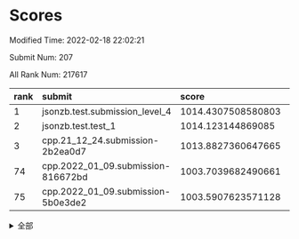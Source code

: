 # Scores

Modified Time: 2022-02-18 22:02:21

Submit Num: 207

All Rank Num: 217617

| rank |               submit               |       score        |       sigma        | pk_num |
| :--- | :--------------------------------- | :----------------- | :----------------- | :----- |
| 1    | jsonzb.test.submission_level_4     | 1014.4307508580803 | 0.8206422632487083 | 4209   |
| 2    | jsonzb.test.test_1                 | 1014.123144869085  | 0.8249227047763946 | 4200   |
| 3    | cpp.21_12_24.submission-2b2ea0d7   | 1013.8827360647665 | 0.8154107747937226 | 4204   |
| 74   | cpp.2022_01_09.submission-816672bd | 1003.7039682490661 | 0.7152174909736608 | 4204   |
| 75   | cpp.2022_01_09.submission-5b0e3de2 | 1003.5907623571128 | 0.7105325187674794 | 4212   |


<details>
<summary>全部</summary>

| rank |                 submit                 |       score        |       sigma        | pk_num |
| :--- | :------------------------------------- | :----------------- | :----------------- | :----- |
| 1    | jsonzb.test.submission_level_4         | 1014.4307508580803 | 0.8206422632487083 | 4209   |
| 2    | jsonzb.test.test_1                     | 1014.123144869085  | 0.8249227047763946 | 4200   |
| 3    | cpp.21_12_24.submission-2b2ea0d7       | 1013.8827360647665 | 0.8154107747937226 | 4204   |
| 4    | gobigger.level_3.submission_level_3_25 | 1012.1497515104425 | 0.7821827432506503 | 4204   |
| 5    | gobigger.level_3.submission_level_3_8  | 1011.81622146862   | 0.7878386459263853 | 4217   |
| 6    | gobigger.level_3.submission_level_3_6  | 1011.6948303223618 | 0.7787414571756501 | 4202   |
| 7    | gobigger.level_3.submission_level_3_7  | 1011.6409470796324 | 0.7805740779662226 | 4200   |
| 8    | gobigger.level_3.submission_level_3_13 | 1011.6177957039084 | 0.7949429618506589 | 4203   |
| 9    | gobigger.level_3.submission_level_3_28 | 1011.3235477708096 | 0.7935826484340143 | 4204   |
| 10   | gobigger.level_3.submission_level_3_0  | 1011.00655928205   | 0.7517923184498193 | 4211   |
| 11   | gobigger.level_3.submission_level_3_11 | 1010.815107890533  | 0.7697662671337794 | 4200   |
| 12   | gobigger.level_3.submission_level_3_1  | 1010.6923042640102 | 0.7765936343906523 | 4204   |
| 13   | gobigger.level_3.submission_level_3_16 | 1010.6813171844506 | 0.7741618327531244 | 4204   |
| 14   | gobigger.level_3.submission_level_3_33 | 1010.666820885784  | 0.7634380596247323 | 4204   |
| 15   | gobigger.level_3.submission_level_3_32 | 1010.6543179445741 | 0.7695040284923584 | 4205   |
| 16   | gobigger.level_3.submission_level_3_20 | 1010.5586746940664 | 0.7599606292741228 | 4200   |
| 17   | gobigger.level_3.submission_level_3_2  | 1010.5127813915891 | 0.7522607685853341 | 4204   |
| 18   | gobigger.level_3.submission_level_3_41 | 1010.4842134583931 | 0.7802568245714322 | 4206   |
| 19   | gobigger.level_3.submission_level_3_34 | 1010.4406031670065 | 0.7612518153926029 | 4206   |
| 20   | gobigger.level_3.submission_level_3_22 | 1010.4384545247909 | 0.7501253492825892 | 4205   |
| 21   | gobigger.level_3.submission_level_3_49 | 1010.4185711979303 | 0.7698332640545431 | 4205   |
| 22   | gobigger.level_3.submission_level_3_21 | 1010.4018916970451 | 0.7671739874935997 | 4202   |
| 23   | gobigger.level_3.submission_level_3_27 | 1010.3746780842891 | 0.7746332184999983 | 4200   |
| 24   | gobigger.level_3.submission_level_3_47 | 1010.3236121978729 | 0.7769304841350194 | 4210   |
| 25   | gobigger.level_3.submission_level_3_4  | 1010.2777039350946 | 0.7651350162351037 | 4207   |
| 26   | gobigger.level_3.submission_level_3_39 | 1010.2669873799733 | 0.7552404662105991 | 4207   |
| 27   | gobigger.level_3.submission_level_3_38 | 1010.2628238465054 | 0.7847697728949882 | 4204   |
| 28   | gobigger.level_3.submission_level_3_19 | 1010.189373357966  | 0.7606837070825214 | 4204   |
| 29   | gobigger.level_3.submission_level_3_29 | 1010.1051895887009 | 0.7597879058981758 | 4210   |
| 30   | gobigger.level_3.submission_level_3_15 | 1010.0846856757646 | 0.7833513958688537 | 4205   |
| 31   | gobigger.level_3.submission_level_3_10 | 1010.0511758748273 | 0.765059899936291  | 4205   |
| 32   | gobigger.level_3.submission_level_3_30 | 1010.0359857289262 | 0.7686053993759235 | 4203   |
| 33   | gobigger.level_3.submission_level_3_5  | 1009.9659590659166 | 0.7521283499012337 | 4203   |
| 34   | gobigger.level_3.submission_level_3_43 | 1009.9448897955734 | 0.7709976842227888 | 4208   |
| 35   | gobigger.level_3.submission_level_3_48 | 1009.8944092582989 | 0.7648131135515631 | 4204   |
| 36   | gobigger.level_3.submission_level_3_37 | 1009.8778004449504 | 0.7406435140700341 | 4207   |
| 37   | gobigger.level_3.submission_level_3_24 | 1009.8541837032122 | 0.748288699649052  | 4203   |
| 38   | gobigger.level_3.submission_level_3_36 | 1009.8420413636126 | 0.750665564741401  | 4202   |
| 39   | gobigger.level_3.submission_level_3_26 | 1009.6737152906508 | 0.761832582047605  | 4203   |
| 40   | gobigger.level_3.submission_level_3_18 | 1009.6255660223502 | 0.7462605122456614 | 4207   |
| 41   | gobigger.level_3.submission_level_3_31 | 1009.594043819202  | 0.7625773265522426 | 4203   |
| 42   | gobigger.level_3.submission_level_3_12 | 1009.5506582984258 | 0.7595280393595363 | 4206   |
| 43   | gobigger.level_3.submission_level_3_9  | 1009.3753930342253 | 0.7446512182044086 | 4209   |
| 44   | gobigger.level_3.submission_level_3_46 | 1009.3663483505262 | 0.7431294700041295 | 4201   |
| 45   | gobigger.level_3.submission_level_3_14 | 1009.3282402101655 | 0.7597720379410955 | 4201   |
| 46   | gobigger.level_3.submission_level_3_40 | 1009.2889333984737 | 0.7757321762418232 | 4206   |
| 47   | gobigger.level_3.submission_level_3_45 | 1009.2505668595535 | 0.7385969732392441 | 4206   |
| 48   | gobigger.level_3.submission_level_3_17 | 1009.131146482604  | 0.7509348310023998 | 4208   |
| 49   | gobigger.level_3.submission_level_3_35 | 1009.0845056918517 | 0.7711068337345257 | 4204   |
| 50   | gobigger.level_3.submission_level_3_42 | 1008.982605125622  | 0.7424529644592206 | 4201   |
| 51   | gobigger.level_3.submission_level_3_23 | 1008.8104694143095 | 0.7487119999390687 | 4198   |
| 52   | gobigger.level_3.submission_level_3_3  | 1008.7406244616714 | 0.7379844628047252 | 4204   |
| 53   | gobigger.level_3.submission_level_3_44 | 1007.7663621824138 | 0.7444293025334066 | 4205   |
| 54   | gobigger.level_1.submission_level_1_43 | 1004.8817647546919 | 0.7231884553052184 | 4203   |
| 55   | gobigger.level_1.submission_level_1_12 | 1004.8776984474307 | 0.734367790886982  | 4202   |
| 56   | gobigger.level_1.submission_level_1_29 | 1004.5952451396395 | 0.7133572298514486 | 4204   |
| 57   | gobigger.level_1.submission_level_1_20 | 1004.5937249593875 | 0.725863323154113  | 4206   |
| 58   | gobigger.level_1.submission_level_1_18 | 1004.456096184249  | 0.7089123204686268 | 4205   |
| 59   | gobigger.level_1.submission_level_1_22 | 1004.426367584075  | 0.7244635760315974 | 4203   |
| 60   | gobigger.level_1.submission_level_1_11 | 1004.4051562533066 | 0.733526548204361  | 4207   |
| 61   | gobigger.level_1.submission_level_1_38 | 1004.374114530616  | 0.7269805898419655 | 4203   |
| 62   | gobigger.level_1.submission_level_1_8  | 1004.328653401235  | 0.7180744871108014 | 4206   |
| 63   | gobigger.level_1.submission_level_1_35 | 1004.3015720187213 | 0.7289804648068086 | 4204   |
| 64   | gobigger.level_1.submission_level_1_34 | 1004.1389817035176 | 0.7022413937669023 | 4206   |
| 65   | gobigger.level_1.submission_level_1_14 | 1004.091229965385  | 0.7196421719747628 | 4204   |
| 66   | gobigger.level_1.submission_level_1_40 | 1004.0018668538097 | 0.7164475831916525 | 4206   |
| 67   | gobigger.level_1.submission_level_1_1  | 1003.9962481626552 | 0.7176162069108939 | 4203   |
| 68   | gobigger.level_1.submission_level_1_6  | 1003.9461544062582 | 0.721515099003401  | 4208   |
| 69   | gobigger.level_1.submission_level_1_31 | 1003.8810299896504 | 0.7214667577870622 | 4207   |
| 70   | gobigger.level_1.submission_level_1_46 | 1003.806747046586  | 0.7172219313932934 | 4205   |
| 71   | gobigger.level_1.submission_level_1_7  | 1003.7759531372764 | 0.7158595256732425 | 4212   |
| 72   | gobigger.level_1.submission_level_1_32 | 1003.7346906157127 | 0.7327919503090738 | 4204   |
| 73   | gobigger.level_1.submission_level_1_49 | 1003.7313102484577 | 0.7219837872069665 | 4200   |
| 74   | cpp.2022_01_09.submission-816672bd     | 1003.7039682490661 | 0.7152174909736608 | 4204   |
| 75   | cpp.2022_01_09.submission-5b0e3de2     | 1003.5907623571128 | 0.7105325187674794 | 4212   |
| 76   | gobigger.level_1.submission_level_1_17 | 1003.5837310543903 | 0.7186623514778623 | 4204   |
| 77   | gobigger.level_1.submission_level_1_16 | 1003.5686417493209 | 0.7125091564765259 | 4207   |
| 78   | gobigger.level_1.submission_level_1_10 | 1003.5267722914064 | 0.7214089353972762 | 4206   |
| 79   | gobigger.level_1.submission_level_1_36 | 1003.4985292691399 | 0.7156166376950452 | 4206   |
| 80   | gobigger.level_1.submission_level_1_13 | 1003.4880437780108 | 0.7106907750598297 | 4206   |
| 81   | gobigger.level_1.submission_level_1_27 | 1003.4838453451246 | 0.7250648052937267 | 4200   |
| 82   | gobigger.level_1.submission_level_1_9  | 1003.4168731573504 | 0.7138426447139499 | 4204   |
| 83   | gobigger.level_1.submission_level_1_21 | 1003.4102739892164 | 0.7221583279500282 | 4199   |
| 84   | gobigger.level_1.submission_level_1_3  | 1003.4051283606663 | 0.7071739582580965 | 4202   |
| 85   | gobigger.level_1.submission_level_1_39 | 1003.3753403837778 | 0.7222026320719999 | 4202   |
| 86   | gobigger.level_1.submission_level_1_4  | 1003.3247202105616 | 0.7225781769772522 | 4206   |
| 87   | gobigger.level_1.submission_level_1_30 | 1003.2696732369606 | 0.709641096266294  | 4211   |
| 88   | gobigger.level_1.submission_level_1_23 | 1003.1683158596795 | 0.706870147925442  | 4211   |
| 89   | gobigger.level_1.submission_level_1_44 | 1003.1532667226113 | 0.7151964620656555 | 4204   |
| 90   | gobigger.level_1.submission_level_1_24 | 1003.1331219013375 | 0.7083791596481929 | 4206   |
| 91   | gobigger.level_1.submission_level_1_33 | 1003.0029967234871 | 0.7307372448595925 | 4207   |
| 92   | gobigger.level_1.submission_level_1_25 | 1002.9282915260835 | 0.7094573785532985 | 4207   |
| 93   | gobigger.level_1.submission_level_1_42 | 1002.9228899249058 | 0.7221536658649124 | 4205   |
| 94   | gobigger.level_1.submission_level_1_37 | 1002.8270842355631 | 0.7235150710155772 | 4205   |
| 95   | gobigger.level_1.submission_level_1_48 | 1002.6867442659044 | 0.7199563081890161 | 4203   |
| 96   | gobigger.level_1.submission_level_1_15 | 1002.6806431395154 | 0.7226428483441428 | 4204   |
| 97   | gobigger.level_1.submission_level_1_26 | 1002.6795188749354 | 0.7059308367403271 | 4201   |
| 98   | gobigger.level_1.submission_level_1_5  | 1002.6224363746871 | 0.7287629799169671 | 4206   |
| 99   | gobigger.level_1.submission_level_1_47 | 1002.598116117257  | 0.7225779411288301 | 4205   |
| 100  | gobigger.level_1.submission_level_1_0  | 1002.5927617904962 | 0.7214664796167392 | 4203   |
| 101  | gobigger.level_1.submission_level_1_45 | 1002.3952678632536 | 0.7112657182566526 | 4206   |
| 102  | gobigger.level_1.submission_level_1_2  | 1002.3181106508825 | 0.7130635046487442 | 4199   |
| 103  | gobigger.level_1.submission_level_1_28 | 1002.311289839937  | 0.7118478682396043 | 4211   |
| 104  | gobigger.level_1.submission_level_1_41 | 1001.5681865572992 | 0.7149991571961434 | 4204   |
| 105  | gobigger.level_1.submission_level_1_19 | 1001.1653009956441 | 0.7055994680660526 | 4206   |
| 106  | gobigger.random.submission_random_14   | 996.6708929528004  | 0.704440665950459  | 4203   |
| 107  | gobigger.random.submission_random_30   | 996.6352949105662  | 0.7178141904770922 | 4206   |
| 108  | gobigger.random.submission_random_20   | 996.6116073198887  | 0.7072945019724143 | 4203   |
| 109  | gobigger.random.submission_random_35   | 996.5642015365823  | 0.6997884934411152 | 4211   |
| 110  | gobigger.random.submission_random_9    | 996.5022749564322  | 0.7240357602163415 | 4210   |
| 111  | gobigger.random.submission_random_18   | 996.3994700454659  | 0.7058418090558095 | 4207   |
| 112  | gobigger.random.submission_random_2    | 996.3408767681426  | 0.7078421631128619 | 4202   |
| 113  | gobigger.random.submission_random_37   | 996.3313015358682  | 0.702333757308569  | 4203   |
| 114  | gobigger.random.submission_random_48   | 996.3161365454247  | 0.7064590430933103 | 4204   |
| 115  | gobigger.random.submission_random_0    | 996.2893345640856  | 0.7048513747819043 | 4210   |
| 116  | gobigger.random.submission_random_1    | 996.2874957054158  | 0.7206633558883427 | 4206   |
| 117  | gobigger.random.submission_random_22   | 996.2633112331511  | 0.7067428372456762 | 4204   |
| 118  | gobigger.random.submission_random_32   | 996.2496310568588  | 0.7140515800042231 | 4207   |
| 119  | gobigger.random.submission_random_38   | 996.2385088725517  | 0.7024560823864607 | 4199   |
| 120  | gobigger.random.submission_random_29   | 996.2280326663588  | 0.7060462428250219 | 4210   |
| 121  | gobigger.random.submission_random_21   | 996.2234868298461  | 0.7026604890380166 | 4206   |
| 122  | gobigger.random.submission_random_40   | 996.1342687388801  | 0.7038436073525838 | 4209   |
| 123  | gobigger.random.submission_random_16   | 996.1272936947233  | 0.7168689778334284 | 4207   |
| 124  | gobigger.random.submission_random_5    | 996.1218836780697  | 0.7075091797975991 | 4204   |
| 125  | gobigger.random.submission_random_47   | 996.0874692829259  | 0.7222803185218337 | 4204   |
| 126  | gobigger.random.submission_random_46   | 996.0798300688308  | 0.7067825704983335 | 4204   |
| 127  | gobigger.random.submission_random_12   | 995.9676325059013  | 0.7057194316711142 | 4203   |
| 128  | gobigger.random.submission_random_3    | 995.9470220089918  | 0.7111477896784084 | 4206   |
| 129  | gobigger.random.submission_random_7    | 995.9344277259939  | 0.711343415081654  | 4206   |
| 130  | gobigger.random.submission_random_4    | 995.9202378950522  | 0.7026667627911168 | 4202   |
| 131  | gobigger.random.submission_random_10   | 995.8891420745646  | 0.7305167995285944 | 4204   |
| 132  | gobigger.random.submission_random_45   | 995.8836281902142  | 0.7244283853245975 | 4210   |
| 133  | gobigger.random.submission_random_6    | 995.8213155132288  | 0.7073872255125602 | 4205   |
| 134  | gobigger.random.submission_random_26   | 995.775462814723   | 0.7118783310237525 | 4207   |
| 135  | gobigger.random.submission_random_25   | 995.6992494752487  | 0.7108466035196279 | 4208   |
| 136  | gobigger.random.submission_random_24   | 995.6720190052397  | 0.7109010853903569 | 4205   |
| 137  | gobigger.random.submission_random_41   | 995.659182171608   | 0.7124220665596864 | 4213   |
| 138  | gobigger.random.submission_random_23   | 995.5630407474399  | 0.7112756488080326 | 4209   |
| 139  | gobigger.random.submission_random_13   | 995.532199145902   | 0.7229029657493148 | 4205   |
| 140  | gobigger.random.submission_random_28   | 995.4233742881835  | 0.6970405073343051 | 4206   |
| 141  | gobigger.random.submission_random_33   | 995.401214647756   | 0.7467368433745862 | 4210   |
| 142  | gobigger.random.submission_random_43   | 995.3516105190014  | 0.7173399014571007 | 4206   |
| 143  | gobigger.random.submission_random_17   | 995.3086341436979  | 0.7068178742476741 | 4204   |
| 144  | gobigger.random.submission_random_8    | 995.2935718414647  | 0.711695490734597  | 4205   |
| 145  | gobigger.random.submission_random_44   | 995.2796162479866  | 0.7239456694161042 | 4199   |
| 146  | gobigger.random.submission_random_42   | 995.2415205622318  | 0.7229430587643522 | 4206   |
| 147  | gobigger.random.submission_random_11   | 995.0964383136433  | 0.7028840713953316 | 4202   |
| 148  | gobigger.random.submission_random_31   | 994.9428161915455  | 0.7238959072786499 | 4208   |
| 149  | gobigger.random.submission_random_36   | 994.9126011031532  | 0.7068915650807138 | 4206   |
| 150  | gobigger.random.submission_random_15   | 994.7247193921575  | 0.7108755895376694 | 4202   |
| 151  | gobigger.random.submission_random_49   | 994.6909287501751  | 0.6997980663822143 | 4211   |
| 152  | gobigger.random.submission_random_39   | 994.6767394501916  | 0.7251430162876742 | 4208   |
| 153  | gobigger.random.submission_random_27   | 994.5689925762289  | 0.7155798691408543 | 4208   |
| 154  | gobigger.random.submission_random_34   | 994.5654423548002  | 0.7172475526440628 | 4204   |
| 155  | gobigger.random.submission_random_19   | 994.4383231664048  | 0.7154057260963602 | 4204   |
| 156  | gobigger.level_2.submission_level_2_10 | 993.4204597652073  | 0.7521939691186877 | 4206   |
| 157  | gobigger.level_2.submission_level_2_13 | 993.3796163104657  | 0.7346849092130625 | 4206   |
| 158  | gobigger.level_2.submission_level_2_32 | 993.3271969604826  | 0.7186022915832482 | 4201   |
| 159  | gobigger.level_2.submission_level_2_18 | 992.9967512890264  | 0.7407620378901801 | 4203   |
| 160  | gobigger.level_2.submission_level_2_42 | 992.9239295266939  | 0.7522823968905457 | 4208   |
| 161  | gobigger.level_2.submission_level_2_6  | 992.9022522010026  | 0.7446133426345173 | 4206   |
| 162  | gobigger.level_2.submission_level_2_17 | 992.8185396279771  | 0.7325082501553629 | 4210   |
| 163  | gobigger.level_2.submission_level_2_19 | 992.8050265503679  | 0.7464615017042112 | 4204   |
| 164  | gobigger.level_2.submission_level_2_0  | 992.7945265028472  | 0.7514548626726753 | 4200   |
| 165  | gobigger.level_2.submission_level_2_12 | 992.7782054638218  | 0.725150000773747  | 4206   |
| 166  | gobigger.level_2.submission_level_2_33 | 992.7247624991144  | 0.7340145678492778 | 4204   |
| 167  | gobigger.level_2.submission_level_2_23 | 992.6350293093253  | 0.7369269007505225 | 4213   |
| 168  | gobigger.level_2.submission_level_2_21 | 992.5550521436035  | 0.72953667790251   | 4202   |
| 169  | gobigger.level_2.submission_level_2_41 | 992.4233980570251  | 0.759580085303523  | 4201   |
| 170  | gobigger.level_2.submission_level_2_40 | 992.358252654993   | 0.7373853196687582 | 4207   |
| 171  | gobigger.level_2.submission_level_2_38 | 992.3223759881752  | 0.7338718571997616 | 4204   |
| 172  | gobigger.level_2.submission_level_2_29 | 992.3143587678956  | 0.7396789309310055 | 4203   |
| 173  | gobigger.level_2.submission_level_2_25 | 992.3078328482392  | 0.7347623524609898 | 4208   |
| 174  | gobigger.level_2.submission_level_2_39 | 992.2020091711173  | 0.7498497912133569 | 4204   |
| 175  | gobigger.level_2.submission_level_2_3  | 992.1812061762431  | 0.7319412964731713 | 4206   |
| 176  | gobigger.level_2.submission_level_2_1  | 992.1656320696968  | 0.7363614727443264 | 4205   |
| 177  | gobigger.level_2.submission_level_2_48 | 992.0995737138289  | 0.7543620530454385 | 4204   |
| 178  | gobigger.level_2.submission_level_2_2  | 992.0867748270095  | 0.7398376820393927 | 4203   |
| 179  | gobigger.level_2.submission_level_2_14 | 992.0265608000209  | 0.7392563395083658 | 4206   |
| 180  | gobigger.level_2.submission_level_2_30 | 992.0118764679654  | 0.7441167039861354 | 4210   |
| 181  | gobigger.level_2.submission_level_2_8  | 991.9826104389691  | 0.7373846423069781 | 4204   |
| 182  | gobigger.level_2.submission_level_2_31 | 991.9114844688074  | 0.7444482427056072 | 4202   |
| 183  | gobigger.level_2.submission_level_2_28 | 991.7482134269792  | 0.7568389007402612 | 4200   |
| 184  | gobigger.level_2.submission_level_2_15 | 991.6727372399682  | 0.755076114061023  | 4205   |
| 185  | gobigger.level_2.submission_level_2_11 | 991.6491208360161  | 0.7644829868474904 | 4209   |
| 186  | gobigger.level_2.submission_level_2_49 | 991.5701105176514  | 0.7458028167848999 | 4205   |
| 187  | gobigger.level_2.submission_level_2_26 | 991.5208456915818  | 0.735944170462831  | 4208   |
| 188  | gobigger.level_2.submission_level_2_9  | 991.5012315529341  | 0.7513401691400381 | 4206   |
| 189  | gobigger.level_2.submission_level_2_22 | 991.3566365970923  | 0.7708681124496849 | 4209   |
| 190  | gobigger.level_2.submission_level_2_4  | 991.3386436098826  | 0.7552150296337253 | 4206   |
| 191  | gobigger.level_2.submission_level_2_43 | 991.3086637221426  | 0.7479169679697365 | 4204   |
| 192  | gobigger.level_2.submission_level_2_45 | 991.2773454793147  | 0.7399941282855647 | 4208   |
| 193  | gobigger.level_2.submission_level_2_7  | 991.2708799856596  | 0.7448704037016854 | 4201   |
| 194  | gobigger.level_2.submission_level_2_47 | 991.2668300880882  | 0.7545007513230184 | 4205   |
| 195  | gobigger.level_2.submission_level_2_46 | 991.2254685687145  | 0.7651540750402505 | 4209   |
| 196  | gobigger.level_2.submission_level_2_27 | 991.1188629139245  | 0.7586589380561791 | 4205   |
| 197  | gobigger.level_2.submission_level_2_24 | 991.0747027263883  | 0.7418281437811289 | 4207   |
| 198  | gobigger.level_2.submission_level_2_44 | 991.0009025792372  | 0.7607338280232073 | 4202   |
| 199  | gobigger.level_2.submission_level_2_37 | 990.9636322128913  | 0.7368602395065148 | 4202   |
| 200  | gobigger.level_2.submission_level_2_35 | 990.8287260903652  | 0.7602570864099422 | 4209   |
| 201  | gobigger.level_2.submission_level_2_20 | 990.8207628788766  | 0.7515351729842918 | 4202   |
| 202  | gobigger.level_2.submission_level_2_16 | 990.8124767275799  | 0.7591913795683154 | 4205   |
| 203  | gobigger.level_2.submission_level_2_36 | 990.7870267739763  | 0.7652956701654963 | 4206   |
| 204  | gobigger.level_2.submission_level_2_34 | 990.5126510741254  | 0.7686183126887408 | 4204   |
| 205  | gobigger.level_2.submission_level_2_5  | 990.4247644396972  | 0.7553559923339813 | 4207   |
| 206  | gobigger.none.submission_none_1        | 977.4456814735764  | 1.2723199926949313 | 4209   |
| 207  | gobigger.none.submission_none_0        | 977.1345911026589  | 1.409884988062673  | 4208   |

</details>